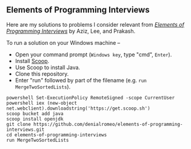 ## Elements of Programming Interviews

Here are my solutions to problems I consider relevant from [*Elements of Programming Interviews*](https://www.amazon.com/Elements-Programming-Interviews-Java-Insiders/dp/1517671272/ref=sr_1_1) by Aziz, Lee, and Prakash.

To run a solution on your Windows machine &ndash;

* Open your command prompt (`Windows key`, type "cmd", `Enter`).
* Install [Scoop](https://scoop.sh).
* Use Scoop to install Java.
* Clone this repository.
* Enter "run" followed by part of the filename (e.g. `run MergeTwoSortedLists`).

```
powershell Set-ExecutionPolicy RemoteSigned -scope CurrentUser
powershell iex (new-object net.webclient).downloadstring('https://get.scoop.sh')
scoop bucket add java
scoop install openjdk
git clone https://github.com/denialromeo/elements-of-programming-interviews.git
cd elements-of-programming-interviews
run MergeTwoSortedLists
```

